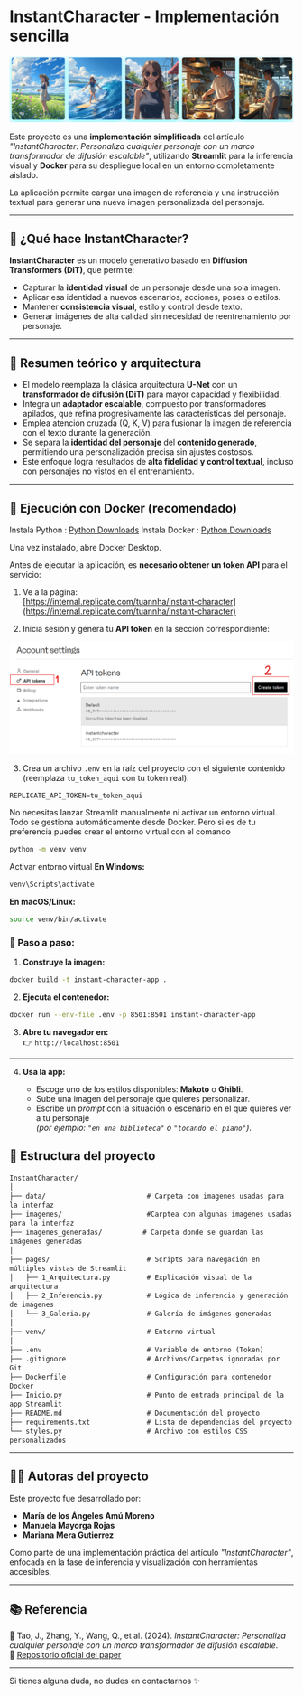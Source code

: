 #  InstantCharacter - Implementación sencilla

![InstantCharacter](data/Image_1_readme.png)

Este proyecto es una **implementación simplificada** del artículo _"InstantCharacter: Personaliza cualquier personaje con un marco transformador de difusión escalable"_, utilizando **Streamlit** para la inferencia visual y **Docker** para su despliegue local en un entorno completamente aislado.

La aplicación permite cargar una imagen de referencia y una instrucción textual para generar una nueva imagen personalizada del personaje.

---

## 🧠 ¿Qué hace InstantCharacter?

**InstantCharacter** es un modelo generativo basado en **Diffusion Transformers (DiT)**, que permite:

- Capturar la **identidad visual** de un personaje desde una sola imagen.
- Aplicar esa identidad a nuevos escenarios, acciones, poses o estilos.
- Mantener **consistencia visual**, estilo y control desde texto.
- Generar imágenes de alta calidad sin necesidad de reentrenamiento por personaje.

---

## 🧠 Resumen teórico y arquitectura

- El modelo reemplaza la clásica arquitectura **U-Net** con un **transformador de difusión (DiT)** para mayor capacidad y flexibilidad.
- Integra un **adaptador escalable**, compuesto por transformadores apilados, que refina progresivamente las características del personaje.
- Emplea atención cruzada (Q, K, V) para fusionar la imagen de referencia con el texto durante la generación.
- Se separa la **identidad del personaje** del **contenido generado**, permitiendo una personalización precisa sin ajustes costosos.
- Este enfoque logra resultados de **alta fidelidad y control textual**, incluso con personajes no vistos en el entrenamiento.

---

## 🚀 Ejecución con Docker (recomendado)

Instala Python : [Python Downloads](https://www.python.org/downloads/)
Instala Docker : [Python Downloads](https://www.docker.com/)

Una vez instalado, abre Docker Desktop.

Antes de ejecutar la aplicación, es **necesario obtener un token API** para el servicio:

1. Ve a la página:  
   [https://internal.replicate.com/tuannha/instant-character](https://internal.replicate.com/tuannha/instant-character)  

2. Inicia sesión y genera tu **API token** en la sección correspondiente:

![Pantalla de billing](data/billing.png)

3. Crea un archivo `.env` en la raíz del proyecto con el siguiente contenido (reemplaza `tu_token_aqui` con tu token real):

```env
REPLICATE_API_TOKEN=tu_token_aqui
```

No necesitas lanzar Streamlit manualmente ni activar un entorno virtual. Todo se gestiona automáticamente desde Docker.
Pero si es de tu preferencia puedes crear el entorno virtual con el comando 

```bash
python -m venv venv
```

Activar entorno virtual
**En Windows:**
```bash
venv\Scripts\activate
```

**En macOS/Linux:**
```bash
source venv/bin/activate
```

### 🐳 Paso a paso:

1. **Construye la imagen:**

```bash
docker build -t instant-character-app .
```

2. **Ejecuta el contenedor:**

```bash
docker run --env-file .env -p 8501:8501 instant-character-app
```

3. **Abre tu navegador en:**  
👉 `http://localhost:8501`

---

4. **Usa la app:**

   - Escoge uno de los estilos disponibles: **Makoto** o **Ghibli**.
   - Sube una imagen del personaje que quieres personalizar.
   - Escribe un *prompt* con la situación o escenario en el que quieres ver a tu personaje  
     *(por ejemplo: `"en una biblioteca"` o `"tocando el piano"`)*.


## 📁 Estructura del proyecto

```
InstantCharacter/
│
├── data/                         # Carpeta con imagenes usadas para la interfaz
├── imagenes/                     #Carptea con algunas imagenes usadas para la interfaz
├── imagenes_generadas/          # Carpeta donde se guardan las imágenes generadas
│
├── pages/                        # Scripts para navegación en múltiples vistas de Streamlit
│   ├── 1_Arquitectura.py         # Explicación visual de la arquitectura
│   ├── 2_Inferencia.py           # Lógica de inferencia y generación de imágenes
│   └── 3_Galeria.py              # Galería de imágenes generadas
│
├── venv/                         # Entorno virtual 
│
├── .env                          # Variable de entorno (Token)
├── .gitignore                    # Archivos/Carpetas ignoradas por Git
├── Dockerfile                    # Configuración para contenedor Docker
├── Inicio.py                     # Punto de entrada principal de la app Streamlit
├── README.md                     # Documentación del proyecto
├── requirements.txt              # Lista de dependencias del proyecto
└── styles.py                     # Archivo con estilos CSS personalizados

```


---

## 👩‍💻 Autoras del proyecto

Este proyecto fue desarrollado por:

- **María de los Ángeles Amú Moreno**  
- **Manuela Mayorga Rojas**  
- **Mariana Mera Gutierrez**

Como parte de una implementación práctica del artículo _"InstantCharacter"_, enfocada en la fase de inferencia y visualización con herramientas accesibles.

---

## 📚 Referencia

📄 Tao, J., Zhang, Y., Wang, Q., et al. (2024). *InstantCharacter: Personaliza cualquier personaje con un marco transformador de difusión escalable*.  
🔗 [Repositorio oficial del paper](https://github.com/Tencent/InstantCharacter)

---

Si tienes alguna duda, no dudes en contactarnos ✨




